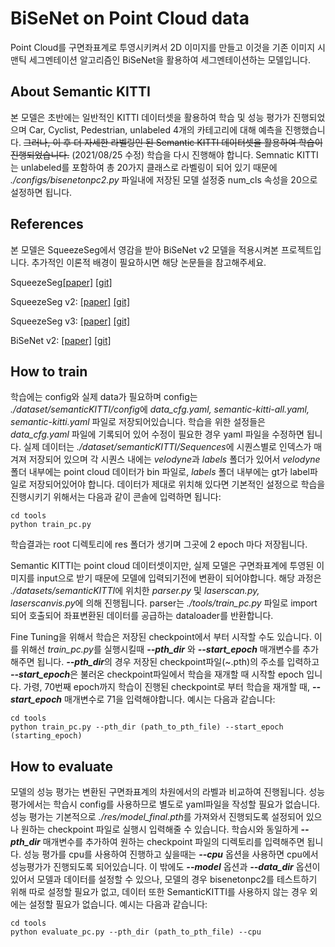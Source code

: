 BiSeNet on Point Cloud data
===========================
Point Cloud를 구면좌표계로 투영시키켜서 2D 이미지를 만들고 이것을 기존 이미지 시맨틱 세그멘테이션 알고리즘인 BiSeNet을 활용하여 세그멘테이션하는 모델입니다.

## About Semantic KITTI
본 모델은 초반에는 일반적인 KITTI 데이터셋을 활용하여 학습 및 성능 평가가 진행되었으며 Car, Cyclist, Pedestrian, unlabeled 4개의 카테고리에 대해 예측을 진행했습니다. ~~그러나, 이 후 더 자세한 라벨링인 된 Semantic KITTI 데이터셋을 활용하여 학습이 진행되었습니다.~~ (2021/08/25 수정) 학습을 다시 진행해야 합니다. Semnatic KITTI는 unlabeled를 포함하여 총 20가지 클래스로 라벨링이 되어 있기 때문에 *./configs/bisenetonpc2.py* 파일내에 저장된 모델 설정중 num_cls 속성을 20으로 설정하면 됩니다.

## References
본 모델은 SqueezeSeg에서 영감을 받아 BiSeNet v2 모델을 적용시켜본 프로젝트입니다. 추가적인 이론적 배경이 필요하시면 해당 논문들을 참고해주세요.

SqueezeSeg[[paper]][ssg_paper] [[git]][ssg_git]

SqueezeSeg v2: [[paper]][ssg2_paper] [[git]][ssg2_git]

SqueezeSeg v3: [[paper]][ssg3_paper] [[git]][ssg3_git]

BiSeNet v2: [[paper]][bise_paper] [[git]][bise_git]


## How to train
 학습에는 config와 실제 data가 필요하며 config는 *./dataset/semanticKITTI/config*에 *data_cfg.yaml, semantic-kitti-all.yaml, semantic-kitti.yaml* 파일로 저장되어있습니다. 학습을 위한 설정들은 *data_cfg.yaml* 파일에 기록되어 있어 수정이 필요한 경우 yaml 파일을 수정하면 됩니다.
실제 데이터는 *./dataset/semanticKITTI/Sequences*에 시퀀스별로 인덱스가 매겨져 저장되어 있으며 각 시퀀스 내에는 *velodyne*과 *labels* 폴더가 있어서 *velodyne* 폴더 내부에는 point cloud 데이터가 bin 파일로, *labels* 폴더 내부에는 gt가 label파일로 저장되어있어야 합니다.
데이터가 제대로 위치해 있다면 기본적인 설정으로 학습을 진행시키기 위해서는 다음과 같이 콘솔에 입력하면 됩니다:
```console
cd tools
python train_pc.py
```
학습결과는 root 디렉토리에 res 폴더가 생기며 그곳에 2 epoch 마다 저장됩니다.

Semantic KITTI는 point cloud 데이터셋이지만, 실제 모델은 구면좌표계에 투영된 이미지를 input으로 받기 때문에 모델에 입력되기전에 변환이 되어야합니다. 해당 과정은 *./datasets/semanticKITTI*에 위치한 *parser.py* 및 *laserscan.py, laserscanvis.py*에 의해 진행됩니다. parser는 *./tools/train_pc.py* 파일로 import 되어 호출되어 좌표변환된 데이터를 공급하는 dataloader를 반환합니다.

Fine Tuning을 위해서 학습은 저장된 checkpoint에서 부터 시작할 수도 있습니다. 이를 위해선 *train_pc.py*를 실행시킬때 ***--pth_dir*** 와 ***--start_epoch*** 매개변수를 추가해주면 됩니다. ***--pth_dir***의 경우 저장된 checkpoint파일(~.pth)의 주소를 입력하고 ***--start_epoch***은 불러온 checkpoint파일에서 학습을 재개할 때 시작할 epoch 입니다. 가령, 70번째 epoch까지 학습이 진행된 checkpoint로 부터 학습을 재개할 때, ***--start_epoch*** 매개변수로 71을 입력해야합니다. 예시는 다음과 같습니다:
```console
cd tools
python train_pc.py --pth_dir (path_to_pth_file) --start_epoch (starting_epoch)
```

## How to evaluate
모델의 성능 평가는 변환된 구면좌표계의 차원에서의 라벨과 비교하여 진행됩니다. 성능 평가에서는 학습시 config를 사용하므로 별도로 yaml파일을 작성할 필요가 없습니다. 성능 평가는 기본적으로 *./res/model_final.pth*를 가져와서 진행되도록 설정되어 있으나 원하는 checkpoint 파일로 실행시 입력해줄 수 있습니다. 학습시와 동일하게 ***--pth_dir*** 매개변수를 추가하여 원하는 checkpoint 파일의 디렉토리를 입력해주면 됩니다. 성능 평가를 cpu를 사용하여 진행하고 싶을때는 ***--cpu*** 옵션을 사용하면 cpu에서 성능평가가 진행되도록 되어있습니다. 이 밖에도 ***--model*** 옵션과 ***--data_dir*** 옵션이 있어서 모델과 데이터를 설정할 수 있으나, 모델의 경우 bisenetonpc2를 테스트하기 위해 따로 설정할 필요가 없고, 데이터 또한 SemanticKITTI를 사용하지 않는 경우 외에는 설정할 필요가 없습니다. 예시는 다음과 같습니다:
```console
cd tools
python evaluate_pc.py --pth_dir (path_to_pth_file) --cpu
```

[ssg_paper]: https://arxiv.org/abs/1710.07368
[ssg_git]: https://github.com/BichenWuUCB/SqueezeSeg
[ssg2_paper]: https://arxiv.org/abs/1809.08495
[ssg2_git]: https://github.com/xuanyuzhou98/SqueezeSegV2
[ssg3_paper]: https://arxiv.org/abs/2004.01803
[ssg3_git]: https://github.com/chenfengxu714/SqueezeSegV3
[bise_paper]: https://arxiv.org/abs/2004.02147
[bise_git]: https://github.com/CoinCheung/BiSeNet
